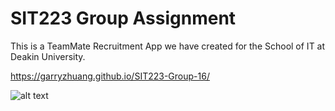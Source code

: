 # SIT223 Group Assignment
This is a TeamMate Recruitment App we have created for the School of IT at Deakin University.

https://garryzhuang.github.io/SIT223-Group-16/

![alt text](https://github.com/[username]/[reponame]/blob/[branch]/image.jpg?raw=true)
